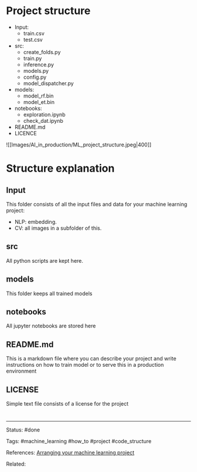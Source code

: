 # Project structure

- Input:
	- train.csv
	- test.csv
- src:
	- create_folds.py
	- train.py
	- inference.py
	- models.py
	- config.py
	- model_dispatcher.py
- models:
	- model_rf.bin
	- model_et.bin
- notebooks:
	- exploration.ipynb
	- check_dat.ipynb
- README.md
- LICENCE

![[Images/AI_in_production/ML_project_structure.jpeg|400]]

# Structure explanation

## Input

This folder consists of all the input files and data for your machine learning project:
- NLP: embedding.
- CV: all images in a subfolder of this.

## src

All python scripts are kept here.

## models

This folder keeps all trained models

## notebooks

All jupyter notebooks are stored here

## README.md

This is a markdown file where you can describe your project and write instructions on how to train model or to serve this in a production environment

## LICENSE

Simple text file consists of a license for the project

#

---
Status: #done

Tags: #machine_learning #how_to #project #code_structure

References: [Arranging your machine learning project](https://twitter.com/abhi1thakur/status/1358481012410490881?s=19)

Related:
